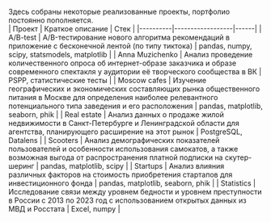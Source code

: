 Здесь собраны некоторые реализованные проекты, портфолио постоянно пополняется.  
|  Проект  | Краткое описание | Стек |
|----------|------------------|------|
| A/B-test | A/B-тестирование нового алгоритма рекомендаций в приложение с бесконечной лентой (по типу тиктока) | pandas, numpy, scipy, statsmodels, matplotlib |
| Anna Muzichenko | Анализ проведение количественного опроса об интернет-образе заказчика и образе современного спектакля у аудитории её творческого сообщества в ВК | PSPP, статистические тесты |
| Moscow cafes | Изучение географических и экономических составляющих рынка общественного питания в Москве для определения наиболее релевантного потенциального типа заведения и его расположения | pandas, matplotlib, seaborn, phik |
| Real estate | Анализ данных о продаже жилой недвижимости в Санкт-Петербурге и Ленинградской области для агентства, планирующего расширение на этот рынок | PostgreSQL, Datalens |
| Scooters | Анализ демографических показателей пользователей и особенности использования самокатов, а также возможная выгода от распространения платной подписки на скутер-шеринг | pandas, matplotlib, scipy |
| Startups | Анализ влияния различных факторов на стоимость приобретения стартапов для инвестиционного фонда | pandas, matplotlib, seaborn, phik |
| Statistics | Исследование связи между уровнем бедности и уровнем преступности в России с 2013 по 2023 год с использованием открытых данных из МВД и Росстата | Excel, numpy |
